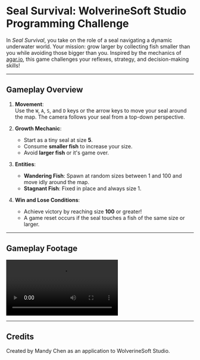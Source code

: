# Seal Survival: WolverineSoft Studio Programming Challenge

In *Seal Survival*, you take on the role of a seal navigating a dynamic underwater world. Your mission: grow larger by collecting fish smaller than you while avoiding those bigger than you. Inspired by the mechanics of [agar.io](https://agar.io/#ffa), this game challenges your reflexes, strategy, and decision-making skills!

---

## Gameplay Overview

1. **Movement**:  
   Use the `W`, `A`, `S`, and `D` keys or the arrow keys to move your seal around the map. The camera follows your seal from a top-down perspective.
   
2. **Growth Mechanic**:  
   - Start as a tiny seal at size **5**.  
   - Consume **smaller fish** to increase your size.  
   - Avoid **larger fish** or it's game over.
   
3. **Entities**:  
   - **Wandering Fish**: Spawn at random sizes between 1 and 100 and move idly around the map.  
   - **Stagnant Fish**: Fixed in place and always size 1.  

4. **Win and Lose Conditions**:  
   - Achieve victory by reaching size **100** or greater!  
   - A game reset occurs if the seal touches a fish of the same size or larger.

---

## Gameplay Footage

![Gameplay Video](WolverineSoft-App-Video.mov)  

---

## Credits

Created by Mandy Chen as an application to WolverineSoft Studio.
